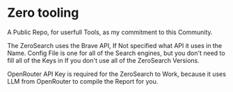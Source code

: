 # Zero tooling
A Public Repo, for userfull Tools, as my commitment to this Community. 

The ZeroSearch uses the Brave API, If Not specified what API it uses in the Name.
Config File is one for all of the Search engines, but you don't need to fill all of the Keys in If you don't use all of the ZeroSearch Versions.

OpenRouter API Key is required for the ZeroSearch to Work, because it uses LLM from OpenRouter to compile the Report for you.
